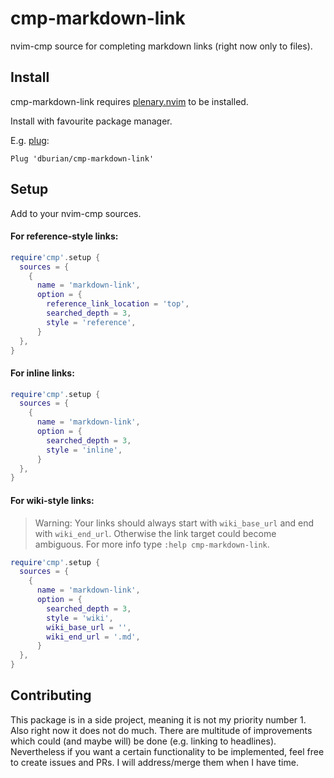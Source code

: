 # cmp-markdown-link

nvim-cmp source for completing markdown links (right now only to files).

## Install

cmp-markdown-link requires [plenary.nvim][plenary] to be installed.

Install with favourite package manager.

E.g. [plug][plug]:
```vim
Plug 'dburian/cmp-markdown-link'
```

## Setup

Add to your nvim-cmp sources.

#### For reference-style links:

```lua
require'cmp'.setup {
  sources = {
    {
      name = 'markdown-link',
      option = {
        reference_link_location = 'top',
        searched_depth = 3,
        style = 'reference',
      }
  },
}
```

#### For inline links:

```lua
require'cmp'.setup {
  sources = {
    {
      name = 'markdown-link',
      option = {
        searched_depth = 3,
        style = 'inline',
      }
  },
}
```

#### For wiki-style links:

> Warning: Your links should always start with `wiki_base_url` and end with
> `wiki_end_url`. Otherwise the link target could become ambiguous. For more
> info type `:help cmp-markdown-link`.

```lua
require'cmp'.setup {
  sources = {
    {
      name = 'markdown-link',
      option = {
        searched_depth = 3,
        style = 'wiki',
        wiki_base_url = '',
        wiki_end_url = '.md',
      }
  },
}
```


## Contributing

This package is in a side project, meaning it is not my priority number 1. Also
right now it does not do much. There are multitude of improvements which could
(and maybe will) be done (e.g. linking to headlines). Nevertheless if you want a
certain functionality to be implemented, feel free to create issues and PRs. I
will address/merge them when I have time.


[plenary]: https://github.com/nvim-lua/plenary.nvim
[plug]: https://github.com/junegunn/vim-plug
